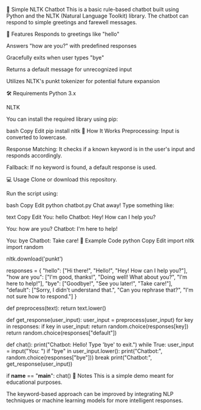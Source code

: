 🧠 Simple NLTK Chatbot
This is a basic rule-based chatbot built using Python and the NLTK (Natural Language Toolkit) library. The chatbot can respond to simple greetings and farewell messages.

🚀 Features
Responds to greetings like "hello"

Answers "how are you?" with predefined responses

Gracefully exits when user types "bye"

Returns a default message for unrecognized input

Utilizes NLTK's punkt tokenizer for potential future expansion

🛠 Requirements
Python 3.x

NLTK

You can install the required library using pip:

bash
Copy
Edit
pip install nltk
🧰 How It Works
Preprocessing: Input is converted to lowercase.

Response Matching: It checks if a known keyword is in the user's input and responds accordingly.

Fallback: If no keyword is found, a default response is used.

💻 Usage
Clone or download this repository.

Run the script using:

bash
Copy
Edit
python chatbot.py
Chat away! Type something like:

text
Copy
Edit
You: hello
Chatbot: Hey! How can I help you?

You: how are you?
Chatbot: I'm here to help!

You: bye
Chatbot: Take care!
🧠 Example Code
python
Copy
Edit
import nltk
import random

nltk.download('punkt')

responses = {
    "hello": ["Hi there!", "Hello!", "Hey! How can I help you?"],
    "how are you": ["I'm good, thanks!", "Doing well! What about you?", "I'm here to help!"],
    "bye": ["Goodbye!", "See you later!", "Take care!"],
    "default": ["Sorry, I didn't understand that.", "Can you rephrase that?", "I'm not sure how to respond."]
}

def preprocess(text):
    return text.lower()

def get_response(user_input):
    user_input = preprocess(user_input)
    for key in responses:
        if key in user_input:
            return random.choice(responses[key])
    return random.choice(responses["default"])

def chat():
    print("Chatbot: Hello! Type 'bye' to exit.")
    while True:
        user_input = input("You: ")
        if "bye" in user_input.lower():
            print("Chatbot:", random.choice(responses["bye"]))
            break
        print("Chatbot:", get_response(user_input))

if __name__ == "__main__":
    chat()
📝 Notes
This is a simple demo meant for educational purposes.

The keyword-based approach can be improved by integrating NLP techniques or machine learning models for more intelligent responses.

